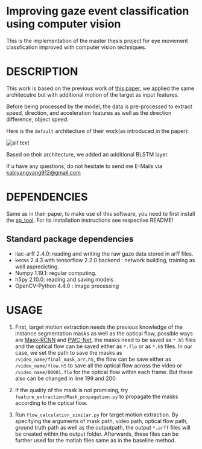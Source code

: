 # Improving gaze event classification using computer vision

This is the implementation of the master thesis project for eye movement classfication improved with computer vision techniques.


# DESCRIPTION

This work is based on the previous work of [this paper](https://link.springer.com/article/10.3758/s13428-018-1144-2), we applied the same architecutre but with additional motion of the target as input features.

Before being processed by the model, the data is pre-processed to extract speed, direction, and acceleration features as well as the direction difference, object speed. 

Here is the `default` architecture of their work(as introduced in the paper): 

![alt text](https://github.com/MikhailStartsev/deep_em_classifier/blob/master/figures/network.png "Model architecture")

Based on their architecture, we added an additional BLSTM layer.

If u have any questions, do not hesitate to send me E-Mails via kabiyangyang912@gmail.com


# DEPENDENCIES

Same as in their paper, to make use of this software, you need to first install the [sp_tool](https://github.com/MikhailStartsev/sp_tool/). For its installation instructions see respective README!




## Standard package dependencies

* liac-arff 2.4.0: reading and writing the raw gaze data stored in arff files.
* keras 2.4.3 with tensorflow 2.2.0 backend : network building, training as well aspredicting.
* Numpy 1.19.1: regular computing.
* h5py 2.10.0: reading and saving models
* OpenCV-Python 4.4.0 : image processing

# USAGE

1. First, target motion extraction needs the previous knowledge of the instance segmentation masks as well as the optical flow, possible ways are  [Mask-RCNN](https://github.com/facebookresearch/Detectron) and [PWC-Net](https://github.com/NVlabs/PWC-Net), the masks need to be saved as `*.h5` files and the optical flow can be saved either as `*.flo` or as `*.h5` files. In our case, we set the path to save the masks as `/video_name/final_mask_arr.h5`, the flow can be save either as `/video_name/flow.h5` to save all the optical flow across the video or `/video_name/00001.flo` for the optical flow within each frame. But these also can be changed in line 199 and 200.

2. If the quality of the mask is not promising, try `feature_extraction/Mask_propagation.py` to propagate the masks according to the optical flow.

2. Run `flow_calculation_similar.py` for target motion extraction. By specifying the arguments of mask path, video path, optical flow path, ground truth path as well as the outputpath, the output `*.arff` files will be created within the output folder. Afterwards, these files can be further used for the matlab files same as in the baseline method. 


